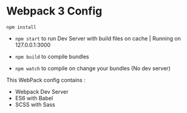 # Webpack 3 Config


```
npm install
```
- ```npm start``` to run Dev Server with build files on cache | Running on 127.0.0.1:3000

- ```npm build``` to compile bundles

- ```npm watch``` to compile on change your bundles (No dev server)


This WebPack config contains :

* Webpack Dev Server
* ES6 with Babel
* SCSS with Sass

